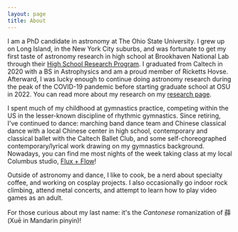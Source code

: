 ```yaml
---
layout: page
title: About
---
```


I am a PhD candidate in astronomy at The Ohio State University. I grew up on Long Island, in the New York City suburbs, and was fortunate to get my first taste of astronomy research in high school at Brookhaven National Lab through their [High School Research Program](https://www.bnl.gov/education/programs/program.php?q=219). I graduated from Caltech in 2020 with a BS in Astrophysics and am a proud member of Ricketts Hovse. Afterward, I was lucky enough to continue doing astronomy research during the peak of the COVID-19 pandemic before starting graduate school at OSU in 2022. You can read more about my research on my [research page](https://tawnysit.github.io/research/).

I spent much of my childhood at gymnastics practice, competing within the US in the lesser-known discipline of rhythmic gymnastics. Since retiring, I've continued to dance: marching band dance team and Chinese classical dance with a local Chinese center in high school, contemporary and classical ballet with the Caltech Ballet Club, and some self-choreographed contemporary/lyrical work drawing on my gymnastics background. Nowadays, you can find me most nights of the week taking class at my local Columbus studio, [Flux + Flow](https://www.flux-flow.com/)!

Outside of astronomy and dance, I like to cook, be a nerd about specialty coffee, and working on cosplay projects. I also occasionally go indoor rock climbing, attend metal concerts, and attempt to learn how to play video games as an adult.

For those curious about my last name: it's the *Cantonese* romanization of 薛 (Xuē in Mandarin pinyin)!

